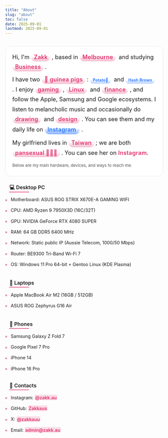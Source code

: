 ```yaml
---
title: "About"
slug: "about"
toc: false
date: 2025-09-01
lastmod: 2025-09-01
---
```

<style>
/* 使用同 zh-hant 樣式，確保雙語一致 */
:root{--about-accent:var(--hb-active,#e1306c);}
.about-page{max-width:840px;margin:0 auto;padding:.75rem 0 2.8rem;font-size:1.02rem;line-height:1.62;}
body.dark .about-page{color:#e9e9eb;}
.about-page .about-hero{
  font-size:1.14rem;
  line-height:1.72;
  margin:0 0 1.6rem;
  padding:1.1rem 1.35rem 1.2rem;
  background:#ffffff;
  border:1px solid #e6e7ea;
  border-radius:18px;
  box-shadow:none;
  position:relative;
  overflow:hidden;
}
body.dark .about-page .about-hero{
  background:#1f2022;
  border:1px solid #35373a;
}
.about-page .about-hero::before,
.about-page .about-hero::after{content:none!important;}
.about-page .about-hero p{margin:.55rem 0;}
.about-page .about-hero p:first-child{margin-top:0;}
.about-page .about-hero p:last-child{margin-bottom:.2rem;}

/* Strong highlight only inside hero */
.about-page strong{
  background:none!important;
  color:inherit!important;
  padding:0!important;
  margin:0!important;
  border-radius:0!important;
  font-weight:600;
}
.about-page .about-hero strong{
  background:linear-gradient(to top,rgba(225,48,108,.32),rgba(225,48,108,0) 65%)!important;
  color:var(--about-accent)!important;
  padding:.18rem .55rem .22rem!important;
  margin:.12rem .25rem .12rem 0!important;
  border-radius:999px!important;
  line-height:1.15;
  letter-spacing:.3px;
  display:inline-block;
}
body.dark .about-page .about-hero strong{
  background:linear-gradient(to top,rgba(225,48,108,.45),rgba(225,48,108,0) 65%)!important;
  color:#ff8fb7!important;
}

/* Unified h3 heading effect (same as zh-hant) */
.about-page h3{
  margin:1.9rem 0 .55rem;
  font-size:1.02rem;
  line-height:1.28;
  font-weight:600;
  padding:0 .2rem .15rem .85rem;
  border-bottom:none!important;
  position:relative;
  background:linear-gradient(to right,rgba(225,48,108,.10),rgba(225,48,108,0) 72%) !important;
  border-radius:6px !important;
}
body.dark .about-page h3{
  background:linear-gradient(to right,rgba(225,48,108,.22),rgba(225,48,108,0) 72%) !important;
}
.about-page h3::after{
  content:"";
  position:absolute;
  left:.75rem;
  bottom:0;
  height:2px;
  width:64px;
  background:var(--about-accent);
  border-radius:2px;
  opacity:.78;
}
body.dark .about-page h3::after{opacity:.9;}

/* First heading after hero */
.about-page .about-hero + h3{
  margin-top:1.35rem !important;
}

/* List compact */
.about-page h3 + ul{
  margin:.15rem 0 .2rem !important;
}
.about-page h3 + ul li{
  padding:.4rem 0 .4rem 1.15rem !important;
}

/* Contacts vertical style already applied earlier (leave) */
/* Override contact link pills to soft tone */
.about-page .about-contacts a{
  background:rgba(225,48,108,.14)!important;
  color:var(--about-accent)!important;
  font-weight:600;
  transition:background .2s,color .2s;
}
body.dark .about-page .about-contacts a{
  background:rgba(225,48,108,.30)!important;
  color:#ff8fb7!important;
}
.about-page .about-contacts a:hover{
  background:var(--about-accent)!important;
  color:#fff!important;
}

/* Top spacing from page title/meta */
.about-page{
  padding-top:1.2rem !important;
}

/* Hero bottom spacing reduced */
.about-page .about-hero{
  margin:0 0 1.6rem !important;
}

/* Section heading spacing */
.about-page h3{
  margin:1.9rem 0 .55rem !important;
}

/* First heading after hero */
.about-page .about-hero + h3{
  margin-top:1.35rem !important;
}

/* List compact */
.about-page h3 + ul{
  margin:.15rem 0 .2rem !important;
}
.about-page h3 + ul li{
  padding:.4rem 0 .4rem 1.15rem !important;
}

/* Contacts block spacing */
.about-page h3:has(+ .about-contacts){
  margin-top:1.6rem !important;
}
.about-page .about-contacts{
  margin:.2rem 0 0 !important;
}

/* === Unified equipment & contacts list styling (mirrors zh-hant) === */
.about-page{
  --about-list-font:.9rem;
  --about-list-gap:.42rem;
  --about-bullet-size:6px;
  --about-link-pill:0;
}
.about-page h3 + ul,
.about-page .about-contacts{
  list-style:none!important;
  margin:.35rem 0 .3rem!important;
  padding:0!important;
  display:block!important;
}
.about-page h3 + ul li,
.about-page .about-contacts li{
  position:relative;
  padding:var(--about-list-gap) 0 var(--about-list-gap) 1.1rem!important;
  margin:0!important;
  font-size:var(--about-list-font);
  line-height:1.45;
}
.about-page h3 + ul li::before,
.about-page .about-contacts li::before{
  content:"";
  position:absolute;
  left:0;top:.95rem;
  width:var(--about-bullet-size);height:var(--about-bullet-size);
  background:var(--about-accent);
  border-radius:50%;
  opacity:.55;
}
body.dark .about-page h3 + ul li::before,
body.dark .about-page .about-contacts li::before{opacity:.75;}
.about-page .about-contacts a,
.about-page h3 + ul li a{
  color:var(--about-accent);
  font-weight:600;
  text-decoration:none;
  padding:.05rem .1rem;
  border-radius:4px;
  transition:color .18s,background-color .18s;
}
.about-page .about-contacts a:hover,
.about-page h3 + ul li a:hover{text-decoration:underline;}
/* Optional pill mode (enable via inline style: style="--about-link-pill:1") */
.about-page[style*="--about-link-pill:1"] .about-contacts a,
.about-page[style*="--about-link-pill:1"] h3 + ul li a{
  padding:.38rem .65rem;
  background:rgba(225,48,108,.12);
  border-radius:8px;
  font-size:.68rem;
  letter-spacing:.4px;
  line-height:1;
  text-decoration:none;
}
body.dark .about-page[style*="--about-link-pill:1"] .about-contacts a,
body.dark .about-page[style*="--about-link-pill:1"] h3 + ul li a{
  background:rgba(225,48,108,.28);
  color:#ff8fb7;
}
.about-page[style*="--about-link-pill:1"] .about-contacts a:hover,
.about-page[style*="--about-link-pill:1"] h3 + ul li a:hover{
  background:var(--about-accent);
  color:#fff;
}

/* === Section heading effect: left red bar + bottom accent line === */
.about-page h3{
  background:none!important;
  border-radius:0!important;
  position:relative;
}
.about-page h3::before{
  width:3px!important;
}
.about-page h3::after{
  content:"";
  position:absolute;
  left:.75rem;
  bottom:-2px;
  width:64px;
  height:2px;
  background:var(--about-accent);
  border-radius:2px;
  opacity:.82;
}

/* === Hero link styling (distinct from non-link highlights) === */
/* Changed to blue for clearer contrast vs regular accent */
.about-page .about-hero a{
  --hero-link-accent:#1d6fff;
  position:relative;
  display:inline-block;
  padding:.16rem .55rem .20rem;
  margin:.08rem .18rem .08rem 0;
  color:#0b3d91;
  background:rgba(29,111,255,.08);
  border:1px solid rgba(29,111,255,.20);
  border-radius:9px;
  font-weight:600;
  text-decoration:none;
  line-height:1.18;
  transition:background .22s,color .22s,box-shadow .22s,border-color .22s,transform .08s;
}
body.dark .about-page .about-hero a{
  color:#9fd1ff;
  background:rgba(29,111,255,.12);
  border-color:rgba(29,111,255,.28);
}
.about-page .about-hero a:hover,
.about-page .about-hero a:focus-visible{
  background:var(--hero-link-accent);
  color:#fff;
  border-color:var(--hero-link-accent);
  box-shadow:0 0 0 4px rgba(29,111,255,.12);
  text-decoration:none;
  transform:translateY(-1px);
}
body.dark .about-page .about-hero a:hover,
body.dark .about-page .about-hero a:focus-visible{
  box-shadow:0 0 0 4px rgba(29,111,255,.18);
}
.about-page .about-hero a:active{transform:translateY(0);}
.about-page .about-hero a strong{
  background:none!important;
  padding:0!important;
  margin:0!important;
  border-radius:0!important;
  color:inherit!important;
  line-height:inherit!important;
}
@media (max-width:640px){
  .about-page .about-hero{font-size:1.07rem;padding:.9rem 1rem 1rem;border-radius:16px;}
  .about-page h3{font-size:.95rem;margin:2rem 0 .65rem;}
  .about-page h3 + ul li,
  .about-page .about-contacts li{
    padding:.38rem 0 .38rem 1rem!important;
  }
  .about-page h3 + ul li::before,
  .about-page .about-contacts li::before{
    top:.85rem;
  }
  .about-page .about-hero a{padding:.14rem .5rem .18rem;margin:.06rem .15rem .06rem 0;}
}
@media (prefers-reduced-motion:reduce){
  .about-page .about-hero *{transition:none!important;}
}

/* === Pet tooltip restructure (HTML container + pill names) === */
.about-page .pet-info{
  position:relative;
  cursor:help;
  display:inline-block;
  line-height:1;
}
.about-page .pet-info > strong{
  --pet-pill:#1d6fff;
  display:inline-block;
  background:rgba(29,111,255,.10);
  color:#0b3d91;
  padding:.28rem .65rem .34rem;
  margin:.08rem .28rem .08rem 0;
  font-weight:600;
  font-size:.78rem;
  line-height:1.05;
  border:1px solid rgba(29,111,255,.28);
  border-radius:11px;
  transition:background .22s,color .22s,border-color .22s,box-shadow .22s,transform .18s;
}
body.dark .about-page .pet-info > strong{
  background:rgba(29,111,255,.18);
  color:#9fd1ff;
  border-color:rgba(29,111,255,.38);
}
.about-page .pet-info:hover > strong,
.about-page .pet-info:focus-visible > strong,
.about-page .pet-info.tip-open > strong{
  background:var(--pet-pill);
  color:#fff;
  border-color:var(--pet-pill);
  box-shadow:0 0 0 3px rgba(29,111,255,.20);
  transform:translateY(-2px);
}
body.dark .about-page .pet-info:hover > strong,
body.dark .about-page .pet-info:focus-visible > strong,
body.dark .about-page .pet-info.tip-open > strong{
  box-shadow:0 0 0 4px rgba(29,111,255,.28);
}
.about-page .pet-info .pet-tip{
  position:absolute;
  left:50%;top:100%;
  transform:translate(-50%,10px) scale(.94);
  transform-origin:top center;
  background:#fff;
  color:#222;
  border:1px solid rgba(0,0,0,.12);
  border-radius:12px;
  padding:.65rem .75rem .7rem;
  min-width:190px;
  max-width:250px;
  font-size:.7rem;
  line-height:1.35;
  letter-spacing:.35px;
  box-shadow:0 10px 30px -10px rgba(0,0,0,.35);
  opacity:0;
  pointer-events:none;
  transition:opacity .22s,transform .22s;
  backdrop-filter:blur(8px);
  text-align:left;
  white-space:normal;
  z-index:30;
}
body.dark .about-page .pet-info .pet-tip{
  background:rgba(38,38,42,.92);
  color:#eee;
  border-color:rgba(255,255,255,.18);
  box-shadow:0 12px 34px -12px rgba(0,0,0,.65);
}
.about-page .pet-info:hover .pet-tip,
.about-page .pet-info:focus-visible .pet-tip,
.about-page .pet-info.tip-open .pet-tip{
  opacity:1;
  transform:translate(-50%,6px) scale(1);
  pointer-events:auto;
}
.about-page .pet-info .pet-tip .tip-title{
  font-weight:600;
  margin:0 0 .3rem;
  font-size:.72rem;
  letter-spacing:.4px;
  color:#c81352;
}
body.dark .about-page .pet-info .pet-tip .tip-title{color:#ff7faa;}
.about-page .pet-info .pet-tip .tip-line{
  margin:.18rem 0;
  display:block;
}
.about-page .pet-info .pet-tip a{
  color:#1d6fff;
  font-weight:600;
  text-decoration:none;
  border-bottom:1px dotted rgba(29,111,255,.55);
  padding-bottom:1px;
}
.about-page .pet-info .pet-tip a:hover{
  color:#0b3dff;
  border-color:#0b3dff;
}
body.dark .about-page .pet-info .pet-tip a{
  color:#75b8ff;
  border-color:rgba(117,184,255,.55);
}
body.dark .about-page .pet-info .pet-tip a:hover{
  color:#a8d5ff;
  border-color:#a8d5ff;
}

/* Remove legacy ::after if present */
.about-page .pet-info::after{content:none!important;}

@media (max-width:640px){
  .about-page .pet-info > strong{
    padding:.26rem .6rem .32rem;
    font-size:.75rem;
    margin:.06rem .22rem .06rem 0;
  }
  .about-page .pet-info .pet-tip{
    font-size:.66rem;
    max-width:210px;
  }
}
@media (prefers-reduced-motion:reduce){
  .about-page .pet-info > strong,
  .about-page .pet-info .pet-tip{transition:none!important;transform:none!important;}
}

/* === Blue highlight (same capsule style as pink strong) === */
.about-page .about-hero .blue-highlight,
.about-page .about-hero a.blue-highlight,
.about-page .about-hero .blue-highlight strong{
  background:linear-gradient(to top,rgba(29,111,255,.32),rgba(29,111,255,0) 65%)!important;
  color:#1d6fff!important;
  padding:.18rem .55rem .22rem!important;
  margin:.12rem .25rem .12rem 0!important;
  border-radius:999px!important;
  line-height:1.15;
  letter-spacing:.3px;
  display:inline-block;
  font-weight:600;
  text-decoration:none;
  transition:color .25s,background .25s,box-shadow .25s;
}
body.dark .about-page .about-hero .blue-highlight,
body.dark .about-page .about-hero a.blue-highlight{
  background:linear-gradient(to top,rgba(29,111,255,.45),rgba(29,111,255,0) 65%)!important;
  color:#79b6ff!important;
}
.about-page .about-hero a.blue-highlight:hover{
  box-shadow:0 0 0 2px rgba(29,111,255,.25);
  text-decoration:none;
}

/* Reset previous hero link pill style */
.about-page .about-hero a{
  background:none;
  border:none;
  padding:0;
  margin:0;
  box-shadow:none;
  color:var(--about-accent);
  display:inline;
}
.about-page .about-hero a:hover{text-decoration:underline;}
.about-page .about-hero a.blue-highlight{padding:0!important;margin:.12rem .25rem .12rem 0!important;}

/* Pet name revert to blue highlight (remove pill) */
.about-page .pet-info > strong{
  background:none!important;
  padding:0!important;
  margin:0!important;
  border:none!important;
}
.about-page .pet-info > strong.blue-highlight{}

/* Tooltip adjust (keep) */
.about-page .pet-info .pet-tip{top:100%;}
</style>

<div class="about-page">
  <div class="about-hero">
    <p>Hi, I'm <strong>Zakk</strong>, based in <strong>Melbourne</strong> and studying <strong>Business</strong>.</p>
    <p>I have two <strong>🐹 guinea pigs</strong>: <span class="pet-info"><strong class="blue-highlight">Potato🥔</strong><span class="pet-tip"><span class="tip-title">Potato</span><span class="tip-line">Birthday: 27 Jul 2025</span><span class="tip-line">Breed: Purebred Teddy Guinea Pig</span></span></span> and <span class="pet-info"><strong class="blue-highlight">Hash&nbsp;Brown</strong><span class="pet-tip"><span class="tip-title">Hash Brown</span><span class="tip-line">Birthday: 24 Jun</span><span class="tip-line">Breed: Purebred Teddy Guinea Pig</span><span class="tip-line">Name idea: <a class="blue-highlight" href="https://mcdonalds.com.hk/en/product/hash-browns/" target="_blank" rel="noopener"><strong>McDonald's Hash Browns</strong></a></span></span></span>. I enjoy <strong>gaming</strong>, <strong>Linux</strong> and <strong>finance</strong>, and follow the Apple, Samsung and Google ecosystems. I listen to melancholic music and occasionally do <strong>drawing</strong> and <strong>design</strong>. You can see them and my daily life on <a class="blue-highlight" href="https://www.instagram.com/zakk.au/" target="_blank" rel="noopener"><strong>Instagram</strong></a>.</p>
    <p>My girlfriend lives in <strong>Taiwan</strong>; we are both <strong>pansexual 🩷💛🩵</strong>. You can see her on <a href="https://www.instagram.com/abyss_74.50/" target="_blank" rel="noopener"><strong>Instagram</strong></a>.</p>
    <p style="margin-top:.8rem;font-size:.82rem;opacity:.75;">Below are my main hardware, devices, and ways to reach me.</p>
  </div>

### 💻 Desktop PC
- Motherboard: ASUS ROG STRIX X670E-A GAMING WIFI  
- CPU: AMD Ryzen 9 7950X3D (16C/32T)  
- GPU: NVIDIA GeForce RTX 4080 SUPER  
- RAM: 64 GB DDR5 6400 MHz  
- Network: Static public IP (Aussie Telecom, 1000/50 Mbps)  
- Router: BE9300 Tri-Band Wi-Fi 7  
- OS: Windows 11 Pro 64-bit + Gentoo Linux (KDE Plasma)  

### 💼 Laptops
- Apple MacBook Air M2 (16GB / 512GB)  
- ASUS ROG Zephyrus G16 Air  

### 📱 Phones
- Samsung Galaxy Z Fold 7  
- Google Pixel 7 Pro  
- iPhone 14  
- iPhone 16 Pro  

### 🔗 Contacts
<ul class="about-contacts">
  <li>Instagram: <a href="https://www.instagram.com/zakk.au/" target="_blank" rel="noopener">@zakk.au</a></li>
  <li>GitHub: <a href="https://github.com/Zakkaus" target="_blank" rel="noopener">Zakkaus</a></li>
  <li>X: <a href="https://x.com/zakkauu" target="_blank" rel="noopener">@zakkauu</a></li>
  <li>Email: <a href="mailto:admin@zakk.au">admin@zakk.au</a></li>
</ul>
</div>

<script>
/* Pet tooltip click support (mobile) */
(()=> {
  const pets=document.querySelectorAll('.about-page .pet-info');
  const closeAll=()=>pets.forEach(p=>p.classList.remove('tip-open'));
  pets.forEach(p=>{
    p.setAttribute('tabindex','0');
    p.addEventListener('click',e=>{
      e.stopPropagation();
      const on=p.classList.contains('tip-open');
      closeAll();
      if(!on) p.classList.add('tip-open');
    });
    p.addEventListener('keydown',e=>{
      if(e.key==='Enter'||e.key===' '){
        e.preventDefault();
        p.click();
      }
      if(e.key==='Escape'){closeAll();}
    });
  });
  document.addEventListener('click',closeAll);
})();
</script>